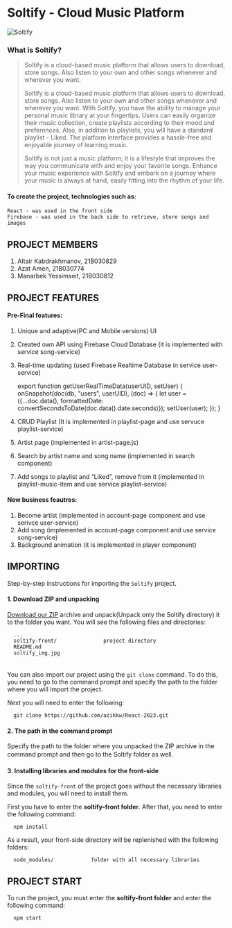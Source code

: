 Soltify - Cloud Music Platform
========

![Soltify](https://github.com/azikkw/React-2023/blob/main/Soltify/soltify_img.jpg)

### What is Soltify?
> Soltify is a cloud-based music platform that allows users to download, store songs. Also listen to your own and other songs whenever and wherever you want.
>
> Soltify is a cloud-based music platform that allows users to download, store songs. Also listen to your own and other songs whenever and wherever you want.
> With Soltify, you have the ability to manage your personal music library at your fingertips. Users can easily organize their music collection, create playlists according to their mood and preferences. Also, in addition to playlists, you will have a standard playlist - Liked. The platform interface provides a hassle-free and enjoyable journey of learning music.
>
> Soltify is not just a music platform; it is a lifestyle that improves the way you communicate with and enjoy your favorite songs. Enhance your music experience with Soltify and embark on a journey where your music is always at hand, easily fitting into the rhythm of your life.

#### To create the project, technologies such as:

    React - was used in the front side 
    Firebase - was used in the back side to retrieve, store songs and images
      
      
PROJECT MEMBERS
-------------
1. Altair Kabdrakhmanov, 21B030829
2. Azat Amen, 21B030774
3. Manarbek Yessimseit, 21B030812
      
      
PROJECT FEATURES
-------------
#### Pre-Final features:
1. Unique and adaptive(PC and Mobile versions) UI 
2. Created own API using Firebase Cloud Database (it is implemented with service song-service)
3. Real-time updating (used Firebase Realtime Database in service user-service)
           
      export function getUserRealTimeData(userUID, setUser) {
           onSnapshot(doc(db, "users", userUID), (doc) => {
               let user = ({...doc.data(),
                   formattedDate: convertSecondsToDate(doc.data().date.seconds)});
               setUser(user);
           });
      }
   
5. CRUD Playlist (It is implemented in playlist-page and use servuce playlist-service)
6. Artist page (implemented in artist-page.js)
7. Search by artist name and song name (implemented in search component)
8. Add songs to playlist and “Liked”,  remove from it (implemented in playlist-music-item and use service playlist-service)

#### New business feautres:
1. Become artist (implemented in account-page component and use serivce user-service)
2. Add song (implemented in account-page component and use service song-service)
3. Background animation (it is implemented in player component)
      
      
IMPORTING
---------
Step-by-step instructions for importing the `Soltify` project.

#### 1. Download ZIP and unpacking
[Download our ZIP](https://github.com/azikkw/BeJomart-GoogleSolutionChallange2023/archive/refs/heads/main.zip) archive and unpack(Unpack only the Soltify directory) it to the folder you want. You will see the following files and directories:
           
      ...
      soltify-front/               project directory
      README.md                
      soltify_img.jpg
ㅤ  
You can also import our project using the `git clone` command. To do this, you need to go to the command prompt and specify the path to the folder where you will import the project.  

Next you will need to enter the following:
      
      git clone https://github.com/azikkw/React-2023.git

#### 2. The path in the command prompt
Specify the path to the folder where you unpacked the ZIP archive in the command prompt and then go to the Soltify folder as well.
 ㅤ
#### 3. Installing libraries and modules for the front-side
Since the `soltify-front` of the project goes without the necessary libraries and modules, you will need to install them.

First you have to enter the **soltify-front folder**. After that, you need to enter the following command:

      npm install
      
As a result, your front-side directory will be replenished with the following folders:
 
      node_modules/            folder with all necessary libraries
      
      
PROJECT START
-------------
To run the project, you must enter the **soltify-front folder** and enter the following command:

      npm start
